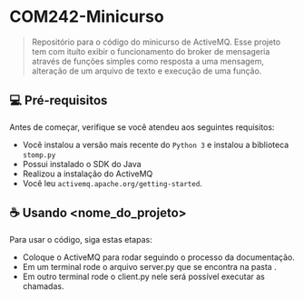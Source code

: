 # COM242-Minicurso

> Repositório para o código do minicurso de ActiveMQ. Esse projeto tem com ituíto exibir o funcionamento do broker de mensageria através de funções simples como resposta a uma mensagem, alteração de um arquivo de texto e execução de uma função.

## 💻 Pré-requisitos

Antes de começar, verifique se você atendeu aos seguintes requisitos:
<!---Estes são apenas requisitos de exemplo. Adicionar, duplicar ou remover conforme necessário--->
* Você instalou a versão mais recente do `Python 3` e instalou a biblioteca `stomp.py`
* Possui instalado o SDK do Java
* Realizou a instalação do ActiveMQ
* Você leu `activemq.apache.org/getting-started`.

## ☕ Usando <nome_do_projeto>

Para usar o código, siga estas etapas:

* Coloque o ActiveMQ para rodar seguindo o processo da documentação.
* Em um terminal rode o arquivo server.py que se encontra na pasta .
* Em outro terminal rode o client.py nele será possível executar as chamadas.
